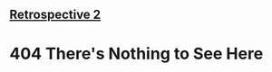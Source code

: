 ## [Retrospective 2](https://connerkt.github.io/Reading-Notes/301/Class02/Retro02)

# 404 There's Nothing to See Here